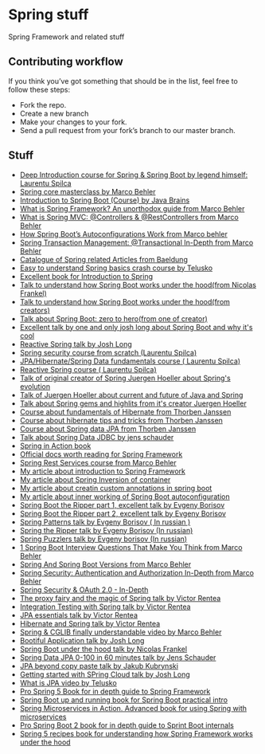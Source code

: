 # Spring stuff
Spring Framework and related stuff


## Contributing workflow
If you think you’ve got something that should be in the list, feel free to follow these steps:

- Fork the repo.
- Create a new branch
- Make your changes to your fork.
- Send a pull request from your fork’s branch to our master branch.

## Stuff
* [Deep Introduction course for Spring & Spring Boot by legend himself: Laurentu Spilca](https://www.youtube.com/watch?v=m-L-r862J-E&list=PLEocw3gLFc8WO_HvFzTWUj2fqa7Y8-yg5)
* [Spring core masterclass by Marco Behler](https://www.youtube.com/watch?v=rVxMCEyQfvk&list=PLz-qdc-PbYk6ikoEsdn4VZ4HUkKPVPMXp)
* [Introduction to Spring Boot (Course) by Java Brains](https://www.youtube.com/playlist?list=PLqq-6Pq4lTTbx8p2oCgcAQGQyqN8XeA1x)
* [What is Spring Framework? An unorthodox guide from Marco Behler](https://www.marcobehler.com/guides/spring-framework)
* [What is Spring MVC: @Controllers & @RestControllers from Marco Behler](https://www.marcobehler.com/guides/spring-mvc)
* [How Spring Boot’s Autoconfigurations Work from Marco behler](https://www.marcobehler.com/guides/spring-boot-autoconfiguration)
* [Spring Transaction Management: @Transactional In-Depth from Marco Behler](https://www.marcobehler.com/guides/spring-transaction-management-transactional-in-depth)
* [Catalogue of Spring related Articles from Baeldung](https://www.baeldung.com/spring-tutorial)
* [Easy to understand Spring basics crash course by Telusko](https://www.youtube.com/watch?v=If1Lw4pLLEo)
* [Excellent book for Introduction to Spring](https://www.manning.com/books/spring-start-here)
* [Talk to understand how Spring Boot works under the hood(from Nicolas Frankel)](https://www.youtube.com/watch?v=zSJFx0iyrq4)
* [Talk to understand how Spring Boot works under the hood(from creators)](https://www.youtube.com/watch?v=uof5h-j0IeE&t=1618s)
* [Talk about Spring Boot: zero to hero(from one of creator)](https://www.youtube.com/watch?v=aA4tfBGY6jY&t=2424s)
* [Excellent talk by one and only josh long about Spring Boot and why it's cool](https://www.youtube.com/watch?v=2Wnp6FdrTbI&t=1061s)
* [Reactive Spring talk by Josh Long](https://www.youtube.com/watch?v=1F10gr2pbvQ&t=51s)
* [Spring security course from scratch (Laurentu Spilca)](https://www.youtube.com/watch?v=Of4HFbsPKqk&list=PLEocw3gLFc8XRaRBZkhBEZ_R3tmvfkWZz)
* [JPA/Hibernate/Spring Data fundamentals course ( Laurentu Spilca)](https://www.youtube.com/watch?v=GVdBxlNfnio&list=PLEocw3gLFc8USLd90a_TicWGiMThDtpOJ)
* [Reactive Spring course ( Laurentu Spilca)](https://www.youtube.com/watch?v=1XaHqhAA5Sw&list=PLEocw3gLFc8W-w8QZbM8f955StBEiQjJk)
* [Talk of original creator of Spring Juergen Hoeller about Spring's evolution](https://www.youtube.com/watch?v=Tx6hBQQH3eI&t=316s)
* [Talk of Juergen Hoeller about current and future of Java and Spring](https://www.youtube.com/watch?v=onZJ8beVEtI)
* [Talk about Spring gems and highlits from it's creator Juergen Hoeller](https://www.youtube.com/watch?v=fBHVYWxCnmA)
* [Course about fundamentals of Hibernate from Thorben Janssen](https://www.youtube.com/watch?v=uVLujq7_35E&list=PL50BZOuKafAYFT_F4Yris5Vj2ApwzUfmR)
* [Course about hibernate tips and tricks from Thorben Janssen](https://www.youtube.com/watch?v=UNlxYLBVDMs&list=PL50BZOuKafAbXxVJiD9csunZfQOJ5X7hP)
* [Course about Spring data JPA from Thorben Janssen](https://www.youtube.com/watch?v=x67yiTHxn00&list=PL50BZOuKafAYqbYZ18lqVet_zA2MsZZcW)
* [Talk about Spring Data JDBC by jens schauder](https://www.youtube.com/watch?v=SJlKBkZ2yAU)
* [Spring in Action book](https://www.manning.com/books/spring-in-action-sixth-edition)
* [Official docs worth reading for Spring Framework](https://docs.spring.io/spring-framework/docs/current/reference/html/)
* [Spring Rest Services course from Marco Behler](https://www.youtube.com/watch?v=6lZMjDoLnFo&list=PLz-qdc-PbYk51zIBfxfkmCo71DaZSuHY5)
* [My article about introduction to Spring Framework](https://nikasakana.medium.com/introduction-to-spring-framework-7968fc19e130)
* [My article about Spring Inversion of container](https://nikasakana.medium.com/spring-ioc-container-and-dependency-injection-43ce58339376)
* [My article about creatin custom annotations in spring boot](https://nikasakana.medium.com/custom-annotation-processing-with-spring-boot-ed4a77f86f7b)
* [My article about inner working of Spring Boot autoconfiguration](https://nikasakana.medium.com/spring-boot-autoconfiguration-demistified-3ca9ec6a0362)
* [Spring Boot the Ripper part 1, excellent talk by Evgeny Borisov](https://www.youtube.com/watch?v=MM12bY8A544&t=30s)
* [Spring Boot the Ripper part 2, excellent talk by Evgeny Borisov](https://www.youtube.com/watch?v=6i17IBBa-I0&t=10s)
* [Spring Patterns talk by Evgeny Borisov ( In russian )](https://www.youtube.com/watch?v=zLFgvdHUlA0&t=1110s)
* [Spring the Ripper talk by Evgeny Borisov (In russian)](https://www.youtube.com/watch?v=6cPhxxo5TFs)
* [Spring Puzzlers talk by Evgeny borisov (In russian)](https://www.youtube.com/watch?v=ts082-iG_cM&t=107s)
* [1 Spring Boot Interview Questions That Make You Think from Marco Behler](https://www.marcobehler.com/guides/spring-boot-interview-questions)
* [Spring And Spring Boot Versions from Marco Behler](https://www.marcobehler.com/guides/spring-and-spring-boot-versions)
* [Spring Security: Authentication and Authorization In-Depth from Marco Behler](https://www.marcobehler.com/guides/spring-security)
* [Spring Security & OAuth 2.0 - In-Depth](https://www.marcobehler.com/guides/spring-security-oauth2)
* [The proxy fairy and the magic of Spring talk by Victor Rentea](https://www.youtube.com/watch?v=HbbvyZh3IZo&t=2004s)
* [Integration Testing with Spring talk by Victor Rentea](https://www.youtube.com/watch?v=V7zigoLLSj4)
* [JPA essentials talk by Victor Rentea](https://www.youtube.com/watch?v=r_E6W2d9x5w&list=PLggcOULvfLL_MfFS_O0MKQ5W_6oWWbIw5&index=14)
* [Hibernate and Spring talk by Victor Rentea](https://www.youtube.com/watch?v=_EBn8k02j6c&list=PLggcOULvfLL_MfFS_O0MKQ5W_6oWWbIw5&index=30)
* [Spring & CGLIB finally understandable video by Marco Behler](https://www.youtube.com/watch?v=hskHMSlvm6U)
* [Bootiful Application talk by Josh Long](https://www.youtube.com/watch?v=9Di_mwsL6zI&list=LL&index=255&t=1139s)
* [Spring Boot under the hood talk by Nicolas Frankel](https://www.youtube.com/watch?v=uFWIcMFcKhE&list=LL&index=254)
* [Spring Data JPA 0-100 in 60 minutes talk by Jens Schauder](https://www.youtube.com/watch?v=Zyqpo8gxSO0&list=LL&index=261&t=1148s)
* [JPA beyond copy paste talk by Jakub Kubrynski](https://www.youtube.com/watch?v=EZwpOLCfuq4&list=LL&index=260&t=1047s)
* [Getting started with SPring Cloud talk by Josh Long](https://www.youtube.com/watch?v=SFDYdslOvu8&list=LL&index=356&t=3s)
* [What is JPA video by Telusko](https://www.youtube.com/watch?v=otinfgwkMbY&list=LL&index=423)
* [Pro Spring 5 Book for in depth guide to Spring Framework](https://www.amazon.com/Pro-Spring-Depth-Guide-Framework/dp/1484228073/ref=sr_1_3?crid=2OF6HWIQ0823Y&keywords=spring+framework&qid=1664046262&qu=eyJxc2MiOiI0LjgyIiwicXNhIjoiNC4zMSIsInFzcCI6IjMuOTQifQ%3D%3D&sprefix=spring+framewor%2Caps%2C270&sr=8-3)
* [Spring Boot up and running book for Spring Boot practical intro](https://www.amazon.com/Spring-Boot-Running-Building-Applications/dp/1492076988/ref=sr_1_13?crid=2OF6HWIQ0823Y&keywords=spring+framework&qid=1664046262&qu=eyJxc2MiOiI0LjgyIiwicXNhIjoiNC4zMSIsInFzcCI6IjMuOTQifQ%3D%3D&sprefix=spring+framewor%2Caps%2C270&sr=8-13)
* [Spring Microservices in Action. Advanced book for using Spring with microservices](https://www.amazon.com/Spring-Microservices-Action-John-Carnell/dp/1617293989/ref=sr_1_20?crid=2OF6HWIQ0823Y&keywords=spring+framework&qid=1664046262&qu=eyJxc2MiOiI0LjgyIiwicXNhIjoiNC4zMSIsInFzcCI6IjMuOTQifQ%3D%3D&sprefix=spring+framewor%2Caps%2C270&sr=8-20)
* [Pro Spring Boot 2 book for in depth guide to Sprint Boot internals](https://www.amazon.com/Pro-Spring-Boot-Authoritative-Microservices/dp/1484236750/ref=sr_1_34?crid=2OF6HWIQ0823Y&keywords=spring+framework&qid=1664046262&qu=eyJxc2MiOiI0LjgyIiwicXNhIjoiNC4zMSIsInFzcCI6IjMuOTQifQ%3D%3D&sprefix=spring+framewor%2Caps%2C270&sr=8-34)
* [Spring 5 recipes book for understanding how Spring Framework works under the hood](https://www.amazon.com/Spring-5-Recipes-Problem-Solution-Approach/dp/1484227891/ref=pd_bxgy_sccl_2/130-5815898-6898066?pd_rd_w=qiQHT&content-id=amzn1.sym.7757a8b5-874e-4a67-9d85-54ed32f01737&pf_rd_p=7757a8b5-874e-4a67-9d85-54ed32f01737&pf_rd_r=3C01DBCVN3BSJVK1S74B&pd_rd_wg=P78SY&pd_rd_r=dfb0f7a7-2604-4922-b1b6-5c63d2461be8&pd_rd_i=1484227891&psc=1)

